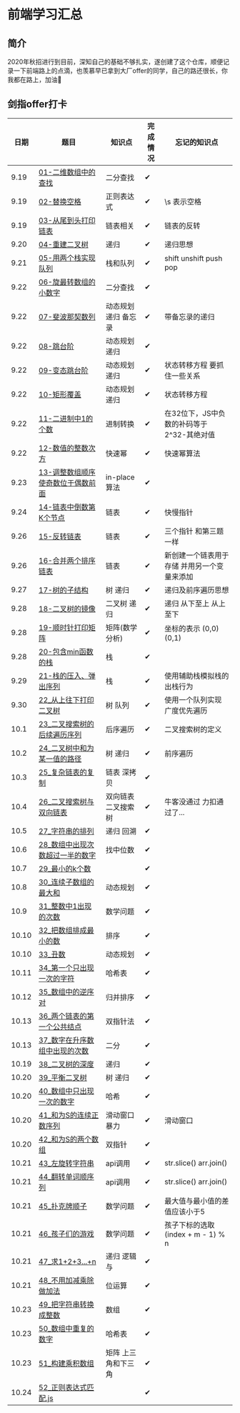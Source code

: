 # 前端学习汇总

## 简介

2020年秋招进行到目前，深知自己的基础不够扎实，遂创建了这个仓库，顺便记录一下前端路上的点滴，也羡慕早已拿到大厂offer的同学，自己的路还很长，你我都在路上，加油💪

## 剑指offer打卡

| 日期 | 题目 | 知识点 | 完成情况 | 忘记的知识点 |
| ---- | ---- | ---- | ---- | ---- |
| 9.19 | [01-二维数组中的查找](./面试相关/每日亿道力扣题/01-二维数组中的查找.js) | 二分查找 | ✔ | |
| 9.19 | [02-替换空格](./面试相关/每日亿道力扣题/02-替换空格.js) | 正则表达式 | ✔ | \s 表示空格 |
| 9.19 | [03-从尾到头打印链表](./面试相关/每日亿道力扣题/03-从尾到头打印链表.js) | 链表相关 | ✔ | 链表的反转 |
| 9.20 | [04-重建二叉树](./面试相关/每日亿道力扣题/04-重建二叉树.js) | 递归 | ✔ | 递归思想 |
| 9.21 | [05-用两个栈实现队列](./面试相关/每日亿道力扣题/05-用两个栈实现队列.js) | 栈和队列 | ✔ | shift unshift push pop |
| 9.22 | [06-旋最转数组的小数字](./面试相关/每日亿道力扣题/06-旋最转数组的小数字.js) | 二分查找 | ✔ | |
| 9.22 | [07-斐波那契数列](./面试相关/每日亿道力扣题/07-斐波那契数列.js) | 动态规划 递归 备忘录 | ✔ | 带备忘录的递归 |
| 9.22 | [08-跳台阶](./面试相关/每日亿道力扣题/08-跳台阶.js) | 动态规划 递归 | ✔ | |
| 9.22 | [09-变态跳台阶](./面试相关/每日亿道力扣题/09-变态跳台阶.js) | 动态规划 递归 | ✔ | 状态转移方程 要抓住一些关系 |
| 9.22 | [10-矩形覆盖](./面试相关/每日亿道力扣题/10-矩形覆盖.js) | 动态规划 递归 | ✔ | 状态转移方程 |
| 9.22 | [11-二进制中1的个数](./面试相关/每日亿道力扣题/11-二进制中1的个数.js) | 进制转换 | ✔ | 在32位下，JS中负数的补码等于2^32-其绝对值 |
| 9.22 | [12-数值的整数次方](./面试相关/每日亿道力扣题/12-数值的整数次方.js) | 快速幂 | ✔ | 快速幂算法 |
| 9.23 | [13-调整数组顺序使奇数位于偶数前面](./面试相关/每日亿道力扣题/13-调整数组顺序使奇数位于偶数前面.js) | in-place算法 | ✔ |  |
| 9.24 | [14-链表中倒数第K个节点](./面试相关/每日亿道力扣题/14-链表中倒数第K个节点.js) | 链表 | ✔ | 快慢指针 |
| 9.26 | [15-反转链表](./面试相关/每日亿道力扣题/15-反转链表.js) | 链表 | ✔ | 三个指针 和第三题一样 |
| 9.26 | [16-合并两个排序链表](./面试相关/每日亿道力扣题/16-合并两个排序的链表.js) | 链表 | ✔ | 新创建一个链表用于存储 并用另一个变量来添加 |
| 9.27 | [17-树的子结构](./面试相关/每日亿道力扣题/17-树的子结构.js) | 树 递归 | ✔ | 递归及前序遍历思想 |
| 9.28 | [18-二叉树的镜像](./面试相关/每日亿道力扣题/18.二叉树的镜像.js) | 二叉树 递归 | ✔ | 递归 从下至上 从上至下 |
| 9.28 | [19-顺时针打印矩阵](./面试相关/每日亿道力扣题/19-顺时针打印矩阵.js) | 矩阵(数学分析) | ✔ | 坐标的表示 (0,0)(0,1) |
| 9.28 | [20-包含min函数的栈](./面试相关/每日亿道力扣题/20-包含min函数的栈.js) | 栈 | ✔ | |
| 9.29 | [21-栈的压入、弹出序列](./面试相关/每日亿道力扣题/21-栈的压入、弹出序列.js) | 栈 | ✔ | 使用辅助栈模拟栈的出栈行为 |
| 9.30 | [22_从上往下打印二叉树](./面试相关/每日亿道力扣题/22-从上往下打印二叉树.js) | 树 队列 | ✔ | 使用一个队列实现 广度优先遍历 |
| 10.1 | [23_二叉搜索树的后续遍历序列](./面试相关/每日亿道力扣题/23-二叉搜索树的后序遍历序列.js) | 后序遍历 | ✔ | 二叉搜索树的定义 |
| 10.2 | [24_二叉树中和为某一值的路径](./面试相关/每日亿道力扣题/24-二叉树中和为某一值的路径.js) | 树 递归 | ✔ | 前序遍历 |
| 10.3 | [25_复杂链表的复制](./面试相关/每日亿道力扣题/25-复杂链表的复制.js) | 链表 深拷贝 | ✔ | |
| 10.4 | [26_二叉搜索树与双向链表](./面试相关/每日亿道力扣题/26-二叉搜索树与双向链表.js) | 双向链表 二叉搜索树 | ✔ | 牛客没通过 力扣通过了... |
| 10.5 | [27_字符串的排列](./面试相关/每日亿道力扣题/27-字符串的排列.js) | 递归 回溯 | ✔ | |
| 10.6 | [28_数组中出现次数超过一半的数字](./面试相关/每日亿道力扣题/28-数组中出现次数超过一半的数字.js) | 找中位数 | ✔ | |
| 10.7 | [29_最小的k个数](./面试相关/每日亿道力扣题/29-最小的k个数) | | ✔ | |
| 10.8 | [30_连续子数组的最大和](./面试相关/每日亿道力扣题/30-连续子数组的最大和.js) | 动态规划 | ✔ | |
| 10.9 | [31_整数中1出现的次数](./面试相关/每日亿道力扣题/31-整数中1出现的次数.js) | 数学问题 | ✔ | |
| 10.10 | [32_把数组排成最小的数](./面试相关/每日亿道力扣题/32-把数组排成最小的数.js) | 排序 | ✔ | |
| 10.10 | [33_丑数](./面试相关/每日亿道力扣题/33-丑数.js) | 动态规划 | ✔ | |
| 10.11 | [34_第一个只出现一次的字符](/面试相关/每日亿道力扣题/34_第一个只出现一次的字符.js) | 哈希表 | ✔ | | 
| 10.12 | [35_数组中的逆序对](/面试相关/每日亿道力扣题/35_数组中的逆序对.js) | 归并排序 | ✔ | | 
| 10.13 | [36_两个链表的第一个公共结点](/面试相关/每日亿道力扣题/36_两个链表的第一个公共结点.js) | 双指针法 | ✔ | |
| 10.13 | [37_数字在升序数组中出现的次数](./面试相关/每日亿道力扣题/37_数字在升序数组中出现的次数.js) | 二分 | ✔ | |
| 10.19 | [38_二叉树的深度](./面试相关/每日亿道力扣题/38_二叉树的深度.js) | 递归 | ✔ | |
| 10.20 | [39_平衡二叉树](./面试相关/每日亿道力扣题/39_平衡二叉树.js) | 树 递归 | ✔ | |
| 10.20 | [40_数组中只出现一次的数字](./面试相关/每日亿道力扣题/40_数组中只出现一次的数字.js) | 哈希 | ✔ | |
| 10.20 | [41_和为S的连续正数序列](./面试相关/每日亿道力扣题/41_和为S的连续正数序列.js) | 滑动窗口 暴力 | ✔ | 滑动窗口 |
| 10.20 | [42_和为S的两个数组](./面试相关/每日亿道力扣题/42_和为S的两个数字.js) | 双指针 | ✔ | |
| 10.21 | [43_左旋转字符串](./面试相关/每日亿道力扣题/43_左旋转字符串.js) | api调用 | ✔ | str.slice() arr.join() |
| 10.21 | [44_翻转单词顺序列](./面试相关/每日亿道力扣题/44_翻转单词顺序列.js) | api调用 | ✔ | str.slice() arr.join() |
| 10.21 | [45_扑克牌顺子](./面试相关/每日亿道力扣题/45_扑克牌顺子.js) | 数学问题 | ✔ | 最大值与最小值的差值应该小于5 |
| 10.21 | [46_孩子们的游戏](./面试相关/每日亿道力扣题/46_孩子们的游戏.js) | 数学问题 | ✔ | 孩子下标的选取 (index + m - 1) % n |
| 10.21 | [47_求1+2+3...+n](./面试相关/每日亿道力扣题/47_求1+2+3+...+n.js) | 递归 逻辑与 | ✔ | |
| 10.21 | [48_不用加减乘除做加法](./面试相关/每日亿道力扣题/48_不用加减乘除做加法.js) | 位运算 | ✔ | |
| 10.23 | [49_把字符串转换成整数](./面试相关/每日亿道力扣题/49_把字符串转换成整数.js) | 数组 | ✔ | |
| 10.23 | [50_数组中重复的数字](./面试相关/每日亿道力扣题/50_数组中重复的数字.js) | 哈希表 | ✔ | |
| 10.23 | [51_构建乘积数组](./面试相关/每日亿道力扣题/51_构建乘积数组.js) | 矩阵 上三角和下三角 | ✔ | |
| 10.24 | [52_正则表达式匹配.js]('./面试相关/每日亿道力扣题/52_正则表达式匹配.js) | | ✔ | |